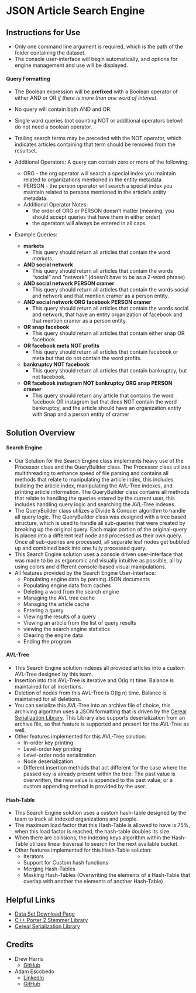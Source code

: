 # JSON Article Search Engine

## Instructions for Use

- Only one command line argument is required, which is the path of the folder containing the dataset. 
- The console user-interface will begin automatically, and options for engine management and use will be displayed.

#### Query Formatting

- The Boolean expression will be **prefixed** with a Boolean operator of either AND or OR *if there is more than one word of interest*.

- No query will contain both AND and OR.

- Single word queries (not counting NOT or additional operators below) do not need a boolean operator.

- Trailing search terms may be preceded with the NOT operator, which indicates articles containing that term should be removed from the resultset.

- Additional Operators: A query can contain zero or more of the following:
  - ORG <some organization name> - the org operator will search a special index you maintain related to organizations mentioned in the entity metadata
  - PERSON <some person name> - the person operator will search a special index you maintain related to persons mentioned in the article’s entity metadata.
  - Additional Operator Notes:
    - the order of ORG or PERSON doesn’t matter (meaning, you should accept queries that have them in either order)
    - the operators will always be entered in all caps.
- Example Queries:
  - **markets**
    - This query should return all articles that contain the word *markets*.
  - **AND social network**
    - This query should return all articles that contain the words “social” and “network” (doesn’t have to be as a 2-word phrase)
  - **AND social network PERSON cramer**
    - This query should return all articles that contain the words social and network and that mention cramer as a person entity.
  - **AND social network ORG facebook PERSON cramer**
    - This query should return all articles that contain the words social and network, that have an entity organization of facebook and that mention cramer as a person entity.
  - **OR snap facebook**
    - This query should return all articles that contain either snap OR facebook.
  - **OR facebook meta NOT profits**
    - This query should return all articles that contain facebook or meta but that do not contain the word profits.
  - **bankruptcy NOT facebook**
    - This query should return all articles that contain bankruptcy, but not facebook.
  - **OR facebook instagram NOT bankruptcy ORG snap PERSON cramer**
    - This query should return any article that contains the word facebook OR instagram but that does NOT contain the word bankruptcy, and the article should have an organization entity with Snap and a person entity of cramer

## Solution Overview

#### Search Engine

- Our Solution for the Search Engine class implements heavy use of the Processor class and the QueryBuilder class. The Processor class utilizes multithreading to enhance speed of file parsing and contains all methods that relate to manipulating the article index, this includes building the article index, manipulating the AVL-Tree indexes, and printing article information. The QueryBuilder class contains all methods that relate to handling the queries entered by the current user, this includes handling query logic and searching the AVL-Tree indexes.
- The QueryBuilder class utilizes a Divide & Conquer algorithm to handle all query logic. The QueryBuilder class was designed with a tree based structure, which is used to handle all sub-queries that were created by breaking up the original query. Each major portion of the original-query is placed into a different leaf node and processed as their own query. Once all sub-queries are processed, all separate leaf nodes get bubbled up and combined back into one fully processed query.
- This Search Engine solution uses a console driven user-interface that was made to be as ergonomic and visually intuitive as possible, all by using colors and different console-based visual manipulations.
- All features provided by the Search Engine User-Interface:
  - Populating engine data by parsing JSON documents
  - Populating engine data from caches
  - Deleting a word from the search engine
  - Managing the AVL tree cache
  - Managing the article cache
  - Entering a query
  - Viewing the results of a query
  - Viewing an article from the list of query results
  - viewing the search engine statistics
  - Clearing the engine data
  - Ending the program

#### AVL-Tree

- This Search Engine solution indexes all provided articles into a custom AVL-Tree designed by this team.
- Insertion into this AVL-Tree is iterative and O(lg n) time. Balance is maintained for all insertions.
- Deletion of nodes from this AVL-Tree is O(lg n) time. Balance is maintained for all deletions.
- You can serialize this AVL-Tree into an archive file of choice, this archiving algorithm uses a JSON formatting that is driven by the [Cereal Serialization Library](https://uscilab.github.io/cereal/). This Library also supports deserialization from an archive file, so that feature is supported and present for the AVL-Tree as well.
- Other features implemented for this AVL-Tree solution:
  - In-order key printing
  - Level-order key printing
  - Level-order node serialization
  - Node deserialization
  - Different insertion methods that act different for the case where the passed key is already present within the tree: The past value is overwritten, the new value is appended to the past value, or a custom appending method is provided by the user.

#### Hash-Table

- This Search Engine solution uses a custom hash-table designed by the team to track all indexed organizations and people.
- The maximum load factor that this Hash-Table is allowed to have is 75%, when this load factor is reached, the hash-table doubles its size.
- When there are collisions, the indexing keys algorithm within the Hash-Table utilizes linear traversal to search for the next available bucket.
- Other features implemented for this Hash-Table solution:
  - Iterators
  - Support for Custom hash functions
  - Merging Hash-Tables
  - Masking Hash-Tables (Overwriting the elements of a Hash-Table that overlap with another the elements of another Hash-Table)

## Helpful Links

- [Data Set Download Page](https://www.kaggle.com/datasets/jeet2016/us-financial-news-articles)
- [C++ Porter 2 Stemmer Library](https://github.com/smassung/porter2_stemmer)
- [Cereal Serialization Library](https://uscilab.github.io/cereal/)

## Credits

- Drew Harris
  - [GitHub](https://github.com/drew-harris)
- Adam Escobedo
  - [LinkedIn](https://www.linkedin.com/in/adamescobedo/)
  - [GitHub](https://github.com/adamcesco)

